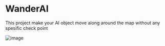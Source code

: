 # WanderAI

This project make your AI object move along around the map without any spesific check point

![image](https://user-images.githubusercontent.com/100673383/199063791-95d1367f-52ac-4112-bfd1-909af4074784.png)

